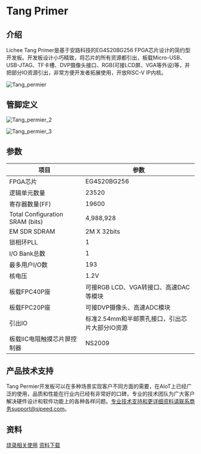 # Tang Primer

## 介绍
Lichee Tang Primer是基于安路科技的EG4S20BG256 FPGA芯片设计的简约型开发板。开发板设计小巧精致，将芯片的所有资源都引出，板载Micro-USB、USB-JTAG、TF卡槽、DVP摄像头接口、RGB(可接LCD屏、VGA等外设)等，并把部分IO资源引出，非常方便开发者拓展使用，开放RISC-V IP内核。

![Tang_permier](./../../../assets/Tang/permier/Tang_permier_1.png)

## 管脚定义

![Tang_permier_2](./../../../assets/Tang/permier/Tang_permier_2.png)

![Tang_permier_3](./../../../assets/Tang/permier/Tang_permier_3.png)

## 参数

| 项目                            | 参数                                           |
| ------------------------------- | ---------------------------------------------- |
| FPGA芯片                        | EG4S20BG256                                    |
| 逻辑单元数量                    | 23520                                          |
| 寄存器数量(FF)                  | 19600                                          |
| Total Configuration SRAM (bits) | 4,988,928                                      |
| EM SDR SDRAM                    | 2M X 32bits                                    |
| 锁相环PLL                       | 1                                              |
| I/O Bank总数                    | 1                                              |
| 最多用户I/O数                   | 193                                            |
| 核电压                          | 1.2V                                           |
| 板载FPC40P座                    | 可接RGB LCD、VGA转接口、高速DAC等模块          |
| 板载FPC20P座                    | 可接DVP摄像头、高速ADC模块                     |
| 引出IO                          | 标准2.54mm和半邮票孔接口，引出芯片大部分IO资源 |
| 板载IIC电阻触摸芯片屏控制器     | NS2009                                         |

## 产品技术支持

Tang Permier开发板可以在多种场景实现客户不同方面的需要，在AIoT上已经广泛的使用，品质和性能在行业内已经有非常好的口碑，专业的技术团队为广大客户解决硬件设计和软件功能上的各种各样问题。专业技术支持和更详细资料请联系商务support@sipeed.com。

## 资料
[烧录相关使用](/soft/Tang/zh/index_bak.md)
[资料下载](https://dl.sipeed.com/shareURL/TANG/Primer)
